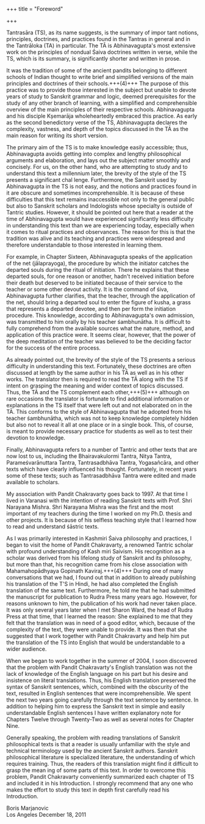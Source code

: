 +++
title = "Foreword"

+++

Tantrasāra (TS), as its name suggests, is the summary of impor tant notions, principles, doctrines, and practices found in the Tantras in general and in the Tantrāloka (TA) in particular. The TĀ is Abhinavagupta's most extensive work on the principles of nondual Śaiva doctrines written in verse, while the TS, which is its summary, is significantly shorter and written in prose. 

It was the tradition of some of the ancient pandits belonging to different schools of Indian thought to write brief and simplified versions of the main principles and doctrines of their schools.+++(4)+++ The purpose of this practice was to provide those interested in the subject but unable to devote years of study to Sanskrit grammar and logic, deemed prerequisites for the study of any other branch of learning, with a simplified and comprehensible overview of the main principles of their respective schools. Abhinavagupta and his disciple Kșemarāja wholeheartedly embraced this practice. As early as the second benedictory verse of the TS, Abhinavagupta declares the complexity, vastness, and depth of the topics discussed in the TĀ as the main reason for writing its short version. 

The primary aim of the TS is to make knowledge easily accessible; thus, Abhinavagupta avoids getting into complex and lengthy philosophical arguments and elaboration, and lays out the subject matter smoothly and concisely. For us, on the other hand, who are attempting to study and to understand this text a millennium later, the brevity of the style of the TS presents a significant chal lenge. Furthermore, the Sanskrit used by Abhinavagupta in the TS is not easy, and the notions and practices found in it are obscure and sometimes incomprehensible. It is because of these difficulties that this text remains inaccessible not only to the general public but also to Sanskrit scholars and Indologists whose specialty is outside of Tantric studies. However, it should be pointed out here that a reader at the time of Abhinavagupta would have experienced significantly less difficulty in understanding this text than we are experiencing today, especially when it comes to ritual practices and observances. The reason for this is that the tradition was alive and its teaching and practices were widespread and therefore understandable to those interested in learning them. 

For example, in Chapter Sixteen, Abhinavagupta speaks of the application of the net (jālaprayoga), the procedure by which the initiator catches the departed souls during the ritual of initiation. There he explains that these departed souls, for one reason or another, hadn't received initiation before their death but deserved to be initiated because of their service to the teacher or some other devout activity. It is the command of śiva, Abhinavagupta further clarifies, that the teacher, through the application of the net, should bring a departed soul to enter the figure of kusha, a grass that represents a departed devotee, and then per form the initiation procedure. This knowledge, according to Abhinavagupta's own admission, was transmitted to him orally by his teacher śambhunātha. It is difficult to fully comprehend from the available sources what the nature, method, and application of this practice were. It seems clear, however, that the power of the deep meditation of the teacher was believed to be the deciding factor for the success of the entire process.

As already pointed out, the brevity of the style of the TS presents a serious difficulty in understanding this text. Fortunately, these doctrines are often discussed at length by the same author in his TĀ as well as in his other works. The translator then is required to read the TĀ along with the TS if intent on grasping the meaning and wider context of topics discussed. Thus, the TĀ and the TS complement each other,+++(5)+++ although on rare occasions the translator is fortunate to find additional information or explanations in the TS itself that were left out and not elaborated on in the TĀ. This conforms to the style of Abhinavagupta that he adopted from his teacher śambhunātha, which was not to keep knowledge completely hidden but also not to reveal it all at one place or in a single book. This, of course, is meant to provide necessary practice for students as well as to test their devotion to knowledge. 

Finally, Abhinavagupta refers to a number of Tantric and other texts that are now lost to us, including the Bhairavakulormi Tantra, Nitya Tantra, Parameśvarānuttara Tantra, Tantrasadbhāva Tantra, Yogasañcāra, and other texts which have clearly influenced his thought. Fortunately, in recent years some of these texts; such as Tantrasadbhāva Tantra were edited and made available to scholars. 

My association with Pandit Chakravarty goes back to 1997. At that time I lived in Varanasi with the intention of reading Sanskrit texts with Prof. Shri Narayana Mishra. Shri Narayana Mishra was the first and the most important of my teachers during the time I worked on my Ph.D. thesis and other projects. It is because of his selfless teaching style that I learned how to read and understand śāstric texts. 

As I was primarily interested in Kashmiri Śaiva philosophy and practices, I began to visit the home of Pandit Chakravarty, a renowned Tantric scholar with profound understanding of Kash miri Saivism. His recognition as a scholar was derived from his lifelong study of Sanskrit and its philosophy, but more than that, his recognition came from his close association with Mahamahopādhyaya Gopinath Kaviraj.+++(4)+++ During one of many conversations that we had, I found out that in addition to already publishing his translation of the T'S in Hindi, he had also completed the English translation of the same text. Furthermore, he told me that he had submitted the manuscript for publication to Rudra Press many years ago. However, for reasons unknown to him, the publication of his work had never taken place. It was only several years later when I met Sharon Ward, the head of Rudra Press at that time, that I learned the reason: She explained to me that they felt that the translation was in need of a good editor, which, because of the complexity of the text, they were unable to provide. It was then that she suggested that I work together with Pandit Chakravarty and help him put the translation of the TS into English that would be understandable to a wider audience.

When we began to work together in the summer of 2004, I soon discovered that the problem with Pandit Chakravarty's English translation was not the lack of knowledge of the English language on his part but his desire and insistence on literal translations. Thus, his English translation preserved the syntax of Sanskrit sentences, which, combined with the obscurity of the text, resulted in English sentences that were incomprehensible. We spent the next two years going carefully through the text sentence by sentence. In addition to helping him to express the Sanskrit text in simple and easily understandable English sentences I have written explanatory note for Chapters Twelve through Twenty-Two as well as several notes for Chapter Nine. 

Generally speaking, the problem with reading translations of Sanskrit philosophical texts is that a reader is usually unfamiliar with the style and technical terminology used by the ancient Sanskrit authors. Sanskrit philosophical literature is specialized literature, the understanding of which requires training. Thus, the readers of this translation might find it difficult to grasp the mean ing of some parts of this text. In order to overcome this problem, Pandit Chakravarty conveniently summarized each chapter of TS and included it in his Introduction. I strongly recommend that any one who makes the effort to study this text in depth first carefully read his Introduction. 

Boris Marjanovic  
Los Angeles December 18, 2011  



